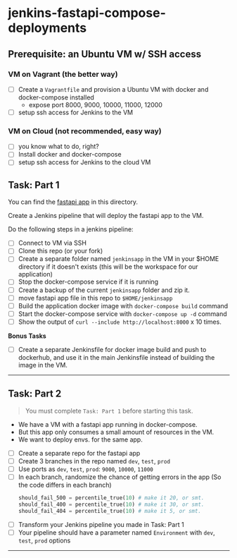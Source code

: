 # jenkins-fastapi-compose-deployments

## Prerequisite: an Ubuntu VM w/ SSH access

### VM on Vagrant (the better way)

- [ ] Create a `Vagrantfile` and provision a Ubuntu VM with docker and docker-compose installed
  - expose port 8000, 9000, 10000, 11000, 12000
- [ ] setup ssh access for Jenkins to the VM

### VM on Cloud (not recommended, easy way)

- [ ] you know what to do, right?
- [ ] Install docker and docker-compose
- [ ] setup ssh access for Jenkins to the cloud VM

## Task: Part 1

You can find the [fastapi app](fastapi/) in this directory.

Create a Jenkins pipeline that will deploy the fastapi app to the VM.

Do the following steps in a jenkins pipeline:

- [ ] Connect to VM via SSH
- [ ] Clone this repo (or your fork)
- [ ] Create a separate folder named `jenkinsapp` in the VM in your $HOME directory if it doesn't exists (this will be the workspace for our application)
- [ ] Stop the docker-compose service if it is running
- [ ] Create a backup of the current `jenkinsapp` folder and zip it.
- [ ] move fastapi app file in this repo to `$HOME/jenkinsapp`
- [ ] Build the application docker image with `docker-compose build` command
- [ ] Start the docker-compose service with `docker-compose up -d` command
- [ ] Show the output of `curl --include http://localhost:8000` x 10 times.

**Bonus Tasks**

- [ ] Create a separate Jenkinsfile for docker image build and push to dockerhub, and use it in the main Jenkinsfile instead of building the image in the VM.

---

## Task: Part 2

> You must complete `Task: Part 1` before starting this task.

- We have a VM with a fastapi app running in docker-compose.
- But this app only consumes a small amount of resources in the VM.
- We want to deploy envs. for the same app.

- [ ] Create a separate repo for the fastapi app
- [ ] Create 3 branches in the repo named `dev`, `test`, `prod`
- [ ] Use ports as `dev`, `test`, `prod`: `9000`, `10000`, `11000`
- [ ] In each branch, randomize the chance of getting errors in the app (So the code differs in each branch)
  ```python
  should_fail_500 = percentile_true(10) # make it 20, or smt.
  should_fail_400 = percentile_true(10) # make it 30, or smt.
  should_fail_404 = percentile_true(10) # make it 5, or smt.
  ```
- [ ] Transform your Jenkins pipeline you made in Task: Part 1
- [ ] Your pipeline should have a parameter named `Environment` with `dev`, `test`, `prod` options

---
